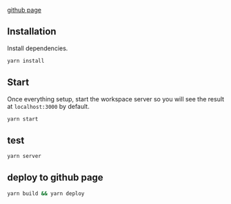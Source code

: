 [github page](https://you-xian.github.io/qrcode/)

## Installation

Install dependencies.

```bash
yarn install
```

## Start

Once everything setup, start the workspace server so you will see the result at `localhost:3000` by default.  

```bash
yarn start
```

## test
```bash
yarn server
```

## deploy to github page

```bash
yarn build && yarn deploy
```
